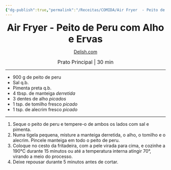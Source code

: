 ```yaml
---
{"dg-publish":true,"permalink":"/Receitas/COMIDA/Air Fryer  - Peito de Peru com Alho e Ervas/","title":"Air Fryer  - Peito de Peru com Alho e Ervas","tags":["💚ok"]}
---
```


<div style="text-align: center;"> <span style="font-size: 30px;"><b>Air Fryer  - Peito de Peru com Alho e Ervas</b></span> </div>

<span class="center"> <center> [Delish.com](https://www.delish.com/holiday-recipes/thanksgiving/a28638321/air-fryer-turkey-recipe/) </center></span>

<div style="text-align: center;"> <span style="font-size: 16px;">  Prato Principal | 30 min </span> </div>

---
- 900 g de peito de peru
- Sal q.b.    
- Pimenta preta q.b.
- 4 tbsp. de manteiga *derretida*
- 3 dentes de alho *picados*
- 1 tsp. de tomilho fresco *picado*
- 1 tsp. de alecrim fresco *picado*
---
1. Seque o peito de peru e tempere-o de ambos os lados com sal e pimenta. 
2. Numa tigela pequena, misture a manteiga derretida, o alho, o tomilho e o alecrim. Pincele manteiga em todo o peito de peru. 
3. Coloque no cesto da fritadeira, com a pele virada para cima, e cozinhe a 190°C durante 15 minutos ou até a temperatura interna atingir 70°, virando a meio do processo.
4. Deixe repousar durante 5 minutos antes de cortar.